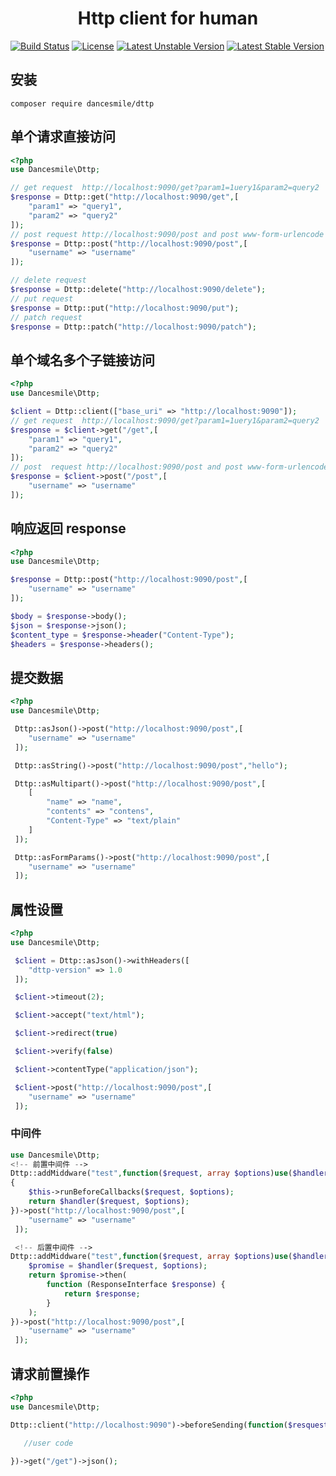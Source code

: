 <h1 align="center">Http client for human</h1>

[![Build Status](https://travis-ci.org/DanceSmile/Dttp.svg?branch=master)](https://travis-ci.org/DanceSmile/Dttp)
[![License](https://poser.pugx.org/dancesmile/dttp/license)](https://packagist.org/packages/dancesmile/dttp)
[![Latest Unstable Version](https://poser.pugx.org/dancesmile/dttp/v/unstable)](//packagist.org/packages/dancesmile/dttp)
[![Latest Stable Version](https://poser.pugx.org/dancesmile/dttp/version)](https://packagist.org/packages/dancesmile/dttp)

## 安装
```
composer require dancesmile/dttp
```

## 单个请求直接访问


```php
<?php 
use Dancesmile\Dttp;

// get request  http://localhost:9090/get?param1=1uery1&param2=query2
$response = Dttp::get("http://localhost:9090/get",[
	"param1" => "query1",
	"param2" => "query2"
]);
// post request http://localhost:9090/post and post www-form-urlencode data `username=username`
$response = Dttp::post("http://localhost:9090/post",[
	"username" => "username"
]);

// delete request 
$response = Dttp::delete("http://localhost:9090/delete");
// put request 
$response = Dttp::put("http://localhost:9090/put");
// patch request 
$response = Dttp::patch("http://localhost:9090/patch");

 ```

## 单个域名多个子链接访问 

```php
<?php
use Dancesmile\Dttp;

$client = Dttp::client(["base_uri" => "http://localhost:9090"]);
// get request  http://localhost:9090/get?param1=1uery1&param2=query2
$response = $client->get("/get",[
	"param1" => "query1",
	"param2" => "query2"
]);
// post  request http://localhost:9090/post and post www-form-urlencode data `username=username`
$response = $client->post("/post",[
	"username" => "username"
]);

```

## 响应返回 response

```php
<?php
use Dancesmile\Dttp;

$response = Dttp::post("http://localhost:9090/post",[
	"username" => "username"
]);

$body = $response->body();
$json = $response->json();
$content_type = $response->header("Content-Type");
$headers = $response->headers();

```

## 提交数据

```php
<?php
use Dancesmile\Dttp;

 Dttp::asJson()->post("http://localhost:9090/post",[
	"username" => "username"
 ]);

 Dttp::asString()->post("http://localhost:9090/post","hello");

 Dttp::asMultipart()->post("http://localhost:9090/post",[
 	[
 		"name" => "name",
 		"contents" => "contens",
 		"Content-Type" => "text/plain"
 	]
 ]);

 Dttp::asFormParams()->post("http://localhost:9090/post",[
	"username" => "username"
 ]);
```

## 属性设置

```php
<?php
use Dancesmile\Dttp;

 $client = Dttp::asJson()->withHeaders([
 	"dttp-version" => 1.0
 ]);

 $client->timeout(2);

 $client->accept("text/html");

 $client->redirect(true)

 $client->verify(false)

 $client->contentType("application/json");

 $client->post("http://localhost:9090/post",[
	"username" => "username"
 ]);

```

### 中间件
```php
use Dancesmile\Dttp;
<!-- 前置中间件 -->
Dttp::addMiddware("test",function($request, array $options)use($handler)
{
    $this->runBeforeCallbacks($request, $options);
    return $handler($request, $options);
})->post("http://localhost:9090/post",[
	"username" => "username"
 ]);

 <!-- 后置中间件 -->
Dttp::addMiddware("test",function($request, array $options)use($handler){
    $promise = $handler($request, $options);
    return $promise->then(
        function (ResponseInterface $response) {
            return $response;
        }
    );
})->post("http://localhost:9090/post",[
	"username" => "username"
 ]);

```

## 请求前置操作

```php
<?php
use Dancesmile\Dttp;

Dttp::client("http://localhost:9090")->beforeSending(function($resquest, $option){

   //user code
   
})->get("/get")->json();
```









